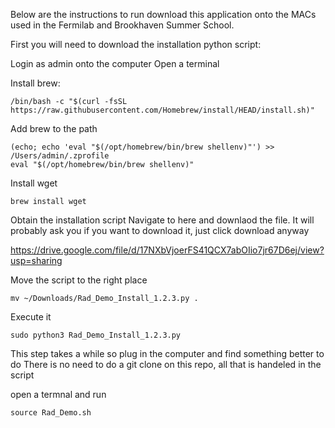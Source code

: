 Below are the instructions to run download this application onto the MACs used in the Fermilab and Brookhaven Summer School.

First you will need to download the installation python script:

Login as admin onto the computer
Open a terminal

Install brew:
```
/bin/bash -c "$(curl -fsSL https://raw.githubusercontent.com/Homebrew/install/HEAD/install.sh)"
```

Add brew to the path
```
(echo; echo 'eval "$(/opt/homebrew/bin/brew shellenv)"') >> /Users/admin/.zprofile
eval "$(/opt/homebrew/bin/brew shellenv)"
```

Install wget
```
brew install wget
```

Obtain the installation script
Navigate to here and downlaod the file. It will probably ask you if you want to download it, just click download anyway

https://drive.google.com/file/d/17NXbVjoerFS41QCX7abOIio7jr67D6ej/view?usp=sharing

Move the script to the right place
```
mv ~/Downloads/Rad_Demo_Install_1.2.3.py .
```

Execute it
```
sudo python3 Rad_Demo_Install_1.2.3.py
```
This step takes a while so plug in the computer and find something better to do
There is no need to do a git clone on this repo, all that is handeled in the script

open a termnal and run
```
source Rad_Demo.sh
```
